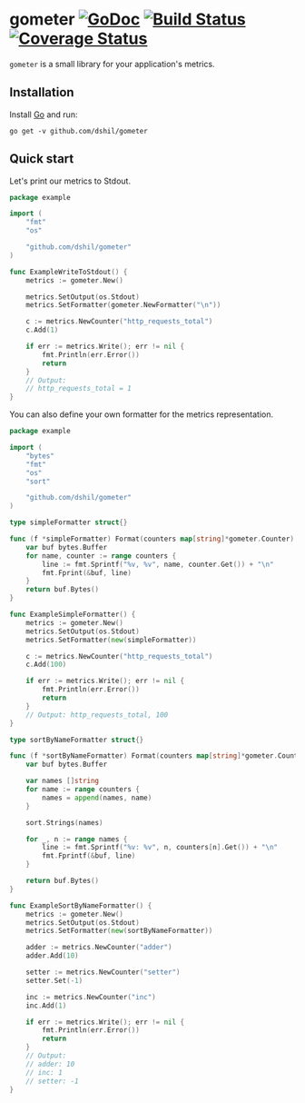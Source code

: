 # gometer [![GoDoc](https://godoc.org/github.com/dshil/gometer?status.svg)](https://godoc.org/github.com/dshil/gometer) [![Build Status](https://travis-ci.org/dshil/gometer.svg?branch=master)](https://travis-ci.org/dshil/gometer) [![Coverage Status](https://coveralls.io/repos/github/dshil/gometer/badge.svg)](https://coveralls.io/github/dshil/gometer)


`gometer` is a small library for your application's metrics.

## Installation

Install [Go](https://golang.org/) and run:

    go get -v github.com/dshil/gometer


## Quick start

Let's print our metrics to Stdout.
```go
package example

import (
	"fmt"
	"os"

	"github.com/dshil/gometer"
)

func ExampleWriteToStdout() {
	metrics := gometer.New()

	metrics.SetOutput(os.Stdout)
	metrics.SetFormatter(gometer.NewFormatter("\n"))

	c := metrics.NewCounter("http_requests_total")
	c.Add(1)

	if err := metrics.Write(); err != nil {
		fmt.Println(err.Error())
		return
	}
	// Output:
	// http_requests_total = 1
}
```

You can also define your own formatter for the metrics representation.   

```go
package example

import (
	"bytes"
	"fmt"
	"os"
	"sort"

	"github.com/dshil/gometer"
)

type simpleFormatter struct{}

func (f *simpleFormatter) Format(counters map[string]*gometer.Counter) []byte {
	var buf bytes.Buffer
	for name, counter := range counters {
		line := fmt.Sprintf("%v, %v", name, counter.Get()) + "\n"
		fmt.Fprint(&buf, line)
	}
	return buf.Bytes()
}

func ExampleSimpleFormatter() {
	metrics := gometer.New()
	metrics.SetOutput(os.Stdout)
	metrics.SetFormatter(new(simpleFormatter))

	c := metrics.NewCounter("http_requests_total")
	c.Add(100)

	if err := metrics.Write(); err != nil {
		fmt.Println(err.Error())
		return
	}
	// Output: http_requests_total, 100
}

type sortByNameFormatter struct{}

func (f *sortByNameFormatter) Format(counters map[string]*gometer.Counter) []byte {
	var buf bytes.Buffer

	var names []string
	for name := range counters {
		names = append(names, name)
	}

	sort.Strings(names)

	for _, n := range names {
		line := fmt.Sprintf("%v: %v", n, counters[n].Get()) + "\n"
		fmt.Fprintf(&buf, line)
	}

	return buf.Bytes()
}

func ExampleSortByNameFormatter() {
	metrics := gometer.New()
	metrics.SetOutput(os.Stdout)
	metrics.SetFormatter(new(sortByNameFormatter))

	adder := metrics.NewCounter("adder")
	adder.Add(10)

	setter := metrics.NewCounter("setter")
	setter.Set(-1)

	inc := metrics.NewCounter("inc")
	inc.Add(1)

	if err := metrics.Write(); err != nil {
		fmt.Println(err.Error())
		return
	}
	// Output:
	// adder: 10
	// inc: 1
	// setter: -1
}
```
